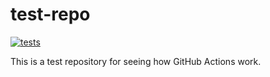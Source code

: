 # test-repo

[![tests](https://github.com/paullockaby/test-repo/actions/workflows/build.yaml/badge.svg)](https://github.com/paullockaby/test-repo/actions/workflows/build.yaml)

This is a test repository for seeing how GitHub Actions work.
